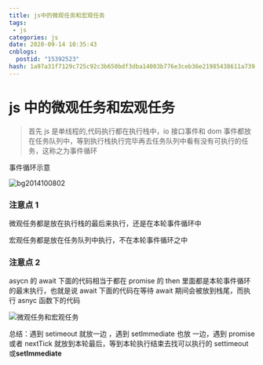 ```yaml
---
title: js中的微观任务和宏观任务
tags: 
 - js
categories: js
date: 2020-09-14 10:35:43
cnblogs:
  postid: "15392523"
hash: 1a97a31f7129c725c92c3b650bdf3dba14003b776e3ceb36e21985438611a739
---
```


# js 中的微观任务和宏观任务

> 首先 js 是单线程的,代码执行都在执行栈中，io 接口事件和 dom 事件都放在任务队列中，等到执行栈执行完毕再去任务队列中看有没有可执行的任务，这称之为事件循环

<!-- more -->

事件循环示意

![bg2014100802](https://bitbw.top/public/img/my_gallery/bg2014100802.png)

### 注意点 1

微观任务都是放在执行栈的最后来执行，还是在本轮事件循环中

宏观任务都是放在任务队列中执行，不在本轮事件循环之中

### 注意点 2

asycn 的 await 下面的代码相当于都在 promise 的 then 里面都是本轮事件循环的最末执行，也就是说 await 下面的代码在等待 await 期间会被放到栈尾，而执行 asnyc 函数下的代码

![微观任务和宏观任务](https://bitbw.top/public/img/my_gallery/微观任务和宏观任务.png)

总结：遇到 setimeout 就放一边 ，遇到 setImmediate 也放 一边，遇到 promise 或者 nextTick 就放到本轮最后，等到本轮执行结束去找可以执行的 settimeout 或**setImmediate**
